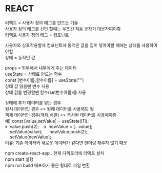 # REACT

리엑트 = 사용자 정의 태그를 만드는 기술  
사용자 정의 태그를 선언 할때는 무조건 처음 문자가 대문자여야함  
리엑트 사용자 정의 태그 = 컴포넌트  
  
사용자와 상호작용할때 컴포넌트에 동적인 값을 집어 넣어야할 때에는 상태를 사용하여야함  
상태 = 동적인 값  
   
props = 외부에서 내부에게 주는 데이터  
useState = 상태로 만드는 함수  
const [변수이름,함수이름] = useState("'')  
상태 값 읽을땐  변수 사용  
상태 값을 변경할땐 함수(set변수이름)를 사용  
  
상태에 추가 데이터를 넣는 경우  
원시 데이터인 경우 => 원래 데이터를 사용해도 됨  
객체 데이터인 경우(객체,배열) => 복사된 데이터를 사용해야함  
예) const [value,setValue] = useState([1]);  
    x&nbsp;&nbsp;value.push(2);  &nbsp;&nbsp;  o &nbsp;newValue = [...value];  
&nbsp;&nbsp;&nbsp; setValue(value);&nbsp;&nbsp;&nbsp;&nbsp;&nbsp; newValue.push(2);  
&nbsp;&nbsp;&nbsp; setValue(newValue);  
이유: 기존 데이터와 새로운 데이터가 같다면 렌더링 해주지 않기 때문  
  
npm create-react-app . 현재 디렉토리에 리엑트 설치  
npm start 실행  
npm run build 배포하기 좋은 형태로 파일 변환  